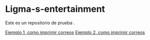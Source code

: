 # Ligma-s-entertainment
Este es un repositorio de prueba
.

[Ejemplo 1, como imprimir correos](./Examples/Program.cs)
[Ejemplo 2, como imprimir correos](./Examples/Program.cs)
